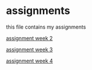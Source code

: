 # assignments
this file contains my assignments

[assignment week 2](https://github.com/bushbush40/assignments/blob/master/assignmentweek2-2.ipynb)

[assignment week 3](https://github.com/bushbush40/assignments/blob/master/assignment3Boaz.ipynb)

[assignment week 4]()

